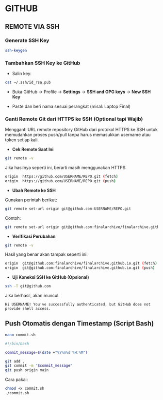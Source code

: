 # GITHUB

## REMOTE VIA SSH

### Generate SSH Key
```bash
ssh-keygen
```

### Tambahkan SSH Key ke GitHub
+ Salin key:

```bash
cat ~/.ssh/id_rsa.pub
```
+ Buka GitHub → Profile → **Settings** → **SSH and GPG keys** → **New SSH Key**

+ Paste dan beri nama sesuai perangkat (misal: Laptop Final)

### Ganti Remote Git dari HTTPS ke SSH (Optional tapi Wajib)
Mengganti URL remote repository GitHub dari protokol HTTPS ke SSH untuk memudahkan proses push/pull tanpa harus memasukkan username atau token setiap kali.

+ **Cek Remote Saat Ini**
```bash
git remote -v
```
Jika hasilnya seperti ini, berarti masih menggunakan HTTPS:

```bash
origin  https://github.com/USERNAME/REPO.git (fetch)
origin  https://github.com/USERNAME/REPO.git (push)
```

+ **Ubah Remote ke SSH**

Gunakan perintah berikut:

```bash
git remote set-url origin git@github.com:USERNAME/REPO.git
```
Contoh:

```bash
git remote set-url origin git@github.com:finalarchive/finalarchive.github.io.git
```

+ **Verifikasi Perubahan**
```bash
git remote -v
```
Hasil yang benar akan tampak seperti ini:

```bash
origin  git@github.com:finalarchive/finalarchive.github.io.git (fetch)
origin  git@github.com:finalarchive/finalarchive.github.io.git (push)
```

+ **Uji Koneksi SSH ke GitHub (Opsional)**
```bash
ssh -T git@github.com
```
Jika berhasil, akan muncul:

```vbnet
Hi USERNAME! You've successfully authenticated, but GitHub does not provide shell access.
```

## Push Otomatis dengan Timestamp (Script Bash)
```bash
nano commit.sh
```
```bash
#!/bin/bash

commit_message=$(date +"%Y%m%d %H:%M")

git add .
git commit -m "$commit_message"
git push origin main
```
Cara pakai:
```bash
chmod +x commit.sh
./commit.sh
```
